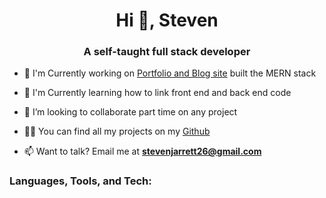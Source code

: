 <h1 align="center">Hi 👋, Steven</h1>
<h3 align="center">A self-taught full stack developer</h3>

- 👀 I'm Currently working on [Portfolio and Blog site](https://stevenjarrett.netlify.app/) built the MERN stack

- 🌱 I'm Currently learning how to link front end and back end code

- 👯 I’m looking to collaborate part time on any project

- 👨‍💻 You can find all my projects on my [Github](https://github.com/Bantchee)

- 📫 Want to talk? Email me at **stevenjarrett26@gmail.com**

<h3 align="left">Languages, Tools, and Tech:</h3>
